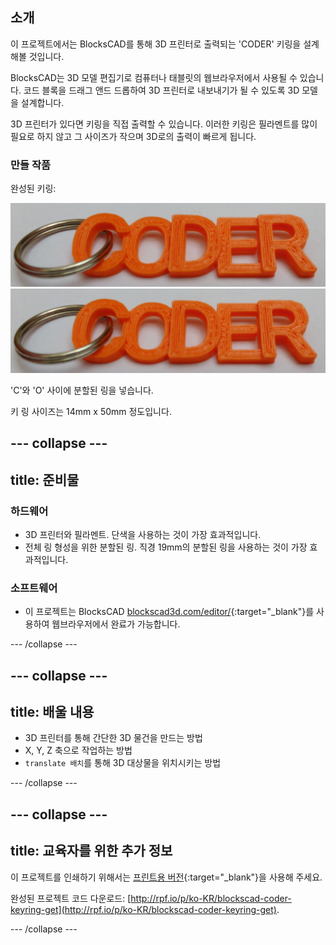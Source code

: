 ## 소개

이 프로젝트에서는 BlocksCAD를 통해 3D 프린터로 출력되는 'CODER' 키링을 설계해볼 것입니다.

BlocksCAD는 3D 모델 편집기로 컴퓨터나 태블릿의 웹브라우저에서 사용될 수 있습니다. 코드 블록을 드래그 앤드 드롭하여 3D 프린터로 내보내기가 될 수 있도록 3D 모델을 설계합니다.

3D 프린터가 있다면 키링을 직접 출력할 수 있습니다. 이러한 키링은 필라멘트를 많이 필요로 하지 않고 그 사이즈가 작으며 3D로의 출력이 빠르게 됩니다.

### 만들 작품

완성된 키링:

![스크린샷](images/coder-keyring.png) ![스크린샷](images/coder-keyring.png)

'C'와 'O' 사이에 분할된 링을 넣습니다.

키 링 사이즈는 14mm x 50mm 정도입니다.

--- collapse ---
---
title: 준비물
---

### 하드웨어

+ 3D 프린터와 필라멘트. 단색을 사용하는 것이 가장 효과적입니다.
+ 전체 링 형성을 위한 분할된 링. 직경 19mm의 분할된 링을 사용하는 것이 가장 효과적입니다.

### 소프트웨어

+ 이 프로젝트는 BlocksCAD [blockscad3d.com/editor/](https://www.blockscad3d.com/editor){:target="_blank"}를 사용하여 웹브라우저에서 완료가 가능합니다.

--- /collapse ---

--- collapse ---
---
title: 배울 내용
---

+ 3D 프린터를 통해 간단한 3D 물건을 만드는 방법
+ X, Y, Z 축으로 작업하는 방법
+ `translate 배치`를 통해 3D 대상물을 위치시키는 방법

--- /collapse ---

--- collapse ---
---
title: 교육자를 위한 추가 정보
---

이 프로젝트를 인쇄하기 위해서는 [프린트용 버전](https://projects.raspberrypi.org/ko-KR/projects/blockscad-coder-keyring/print){:target="_blank"}을 사용해 주세요.

완성된 프로젝트 코드 다운로드: [http://rpf.io/p/ko-KR/blockscad-coder-keyring-get](http://rpf.io/p/ko-KR/blockscad-coder-keyring-get).

--- /collapse ---
